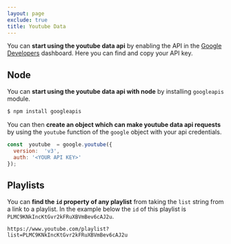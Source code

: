 ```yaml
---
layout: page
exclude: true
title: Youtube Data
---
```


You can **start using the youtube data api** by enabling the API in the [Google Developers](https://console.developers.google.com/) dashboard. Here you can find and copy your API key.

## Node

You can **start using the youtube data api with node** by installing `googleapis` module.
```bash
$ npm install googleapis
```

You can then **create an object which can make youtube data api requests** by using the `youtube` function of the `google` object with your api credentials.
```js
const  youtube  = google.youtube({
  version:  'v3',
  auth: '<YOUR API KEY>'
});
```

## Playlists

You can **find the `id` property of any playlist** from taking the `list` string from a link to a playlist. In the example below the `id` of this playlist is `PLMC9KNkIncKtGvr2kFRuXBVmBev6cAJ2u`.

```
https://www.youtube.com/playlist?list=PLMC9KNkIncKtGvr2kFRuXBVmBev6cAJ2u
```
<!--stackedit_data:
eyJoaXN0b3J5IjpbLTE3MDE0Mzg1NzksNTAzNTQ3MjAzXX0=
-->